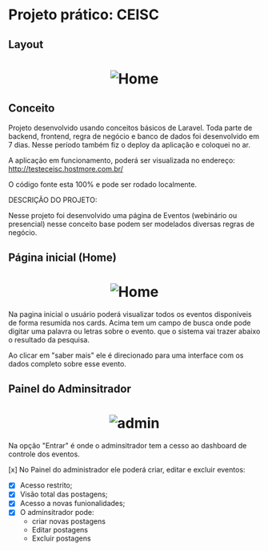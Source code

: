 

<h1>Projeto prático: CEISC</h1>


## Layout



<h1 align="center">
    <img alt="Home" title="#Ecoleta" src="https://user-images.githubusercontent.com/45882588/111509234-4a9bcc80-872b-11eb-9a9f-f630ff43cb1b.JPG" />
</h1>



## Conceito


Projeto desenvolvido usando conceitos básicos de Laravel.
Toda parte de backend, frontend, regra de negócio e banco de dados foi desenvolvido em 7 dias. 
Nesse período também fiz o deploy da aplicação e coloquei no ar.

A aplicação em funcionamento, poderá ser visualizada no endereço: http://testeceisc.hostmore.com.br/

O código fonte esta 100% e pode ser rodado localmente.

DESCRIÇÃO DO PROJETO:

Nesse projeto foi desenvolvido uma página de Eventos (webinário ou presencial)
nesse conceito base podem ser modelados diversas regras de negócio.



## Página inicial (Home)


<h1 align="center">
    <img alt="Home" title="#Ecoleta" src="https://user-images.githubusercontent.com/45882588/111513113-38239200-872f-11eb-97c4-04299fff21fc.png" />
</h1>

Na pagina inicial o usuário poderá visualizar todos os eventos disponíveis de forma resumida nos cards.
Acima tem um campo de busca onde pode digitar uma palavra ou letras sobre o evento.
que o sistema vai trazer abaixo o resultado da pesquisa. 


Ao clicar em "saber mais" ele é direcionado para uma interface com os dados completo sobre esse evento.

## Painel do Adminsitrador
<h1 align="center">
    <img alt="admin" title="#Ecoleta" src="https://user-images.githubusercontent.com/45882588/111512206-4329f280-872e-11eb-9651-34e9b144383d.jpg" />
</h1>

Na opção "Entrar" é onde o adminsitrador tem a cesso ao dashboard de controle dos eventos.

[x] No Painel do administrador ele poderá criar, editar e excluir eventos:
   - [x] Acesso restrito;
   - [x] Visão total das postagens;
   - [x] Acesso a novas funionalidades;
   - [x] O adminsitrador pode:
     - criar novas postagens
     - Editar postagens
     - Excluir postagens





